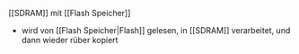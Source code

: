[[SDRAM]] mit [[Flash Speicher]]
- wird von [[Flash Speicher|Flash]] gelesen, in [[SDRAM]] verarbeitet, und dann wieder rüber kopiert